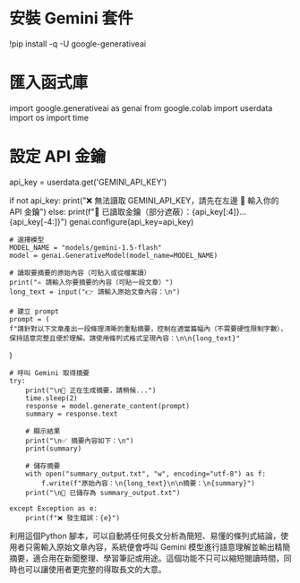 # 安裝 Gemini 套件
!pip install -q -U google-generativeai

# 匯入函式庫
import google.generativeai as genai
from google.colab import userdata
import os
import time

# 設定 API 金鑰
api_key = userdata.get('GEMINI_API_KEY')

if not api_key:
    print("❌ 無法讀取 GEMINI_API_KEY，請先在左邊 🔑 輸入你的 API 金鑰")
else:
    print(f"🔑 已讀取金鑰（部分遮蔽）：{api_key[:4]}...{api_key[-4:]}")
    genai.configure(api_key=api_key)

    # 選擇模型
    MODEL_NAME = "models/gemini-1.5-flash"
    model = genai.GenerativeModel(model_name=MODEL_NAME)

    # 讀取要摘要的原始內容（可貼入或從檔案讀）
    print("✍️ 請輸入你要摘要的內容（可貼一段文章）")
    long_text = input("👉 請輸入原始文章內容：\n")

    # 建立 prompt
    prompt = (
    f"請針對以下文章產出一段條理清晰的重點摘要，控制在適當篇幅內（不需要硬性限制字數），保持語意完整且便於理解。請使用條列式格式呈現內容：\n\n{long_text}"
)


    # 呼叫 Gemini 取得摘要
    try:
        print("\n🧠 正在生成摘要，請稍候...")
        time.sleep(2)
        response = model.generate_content(prompt)
        summary = response.text

        # 顯示結果
        print("\n✅ 摘要內容如下：\n")
        print(summary)

        # 儲存摘要
        with open("summary_output.txt", "w", encoding="utf-8") as f:
            f.write(f"原始內容：\n{long_text}\n\n摘要：\n{summary}")
        print("\n📄 已儲存為 summary_output.txt")

    except Exception as e:
        print(f"❌ 發生錯誤：{e}")
利用這個Python 腳本，可以自動將任何長文分析為簡短、易懂的條列式結論，使用者只需輸入原始文章內容，系統便會呼叫 Gemini 模型進行語意理解並輸出精簡摘要，適合用在新聞整理、學習筆記或用途。這個功能不只可以縮短閱讀時間，同時也可以讓使用者更完整的得取長文的大意。
